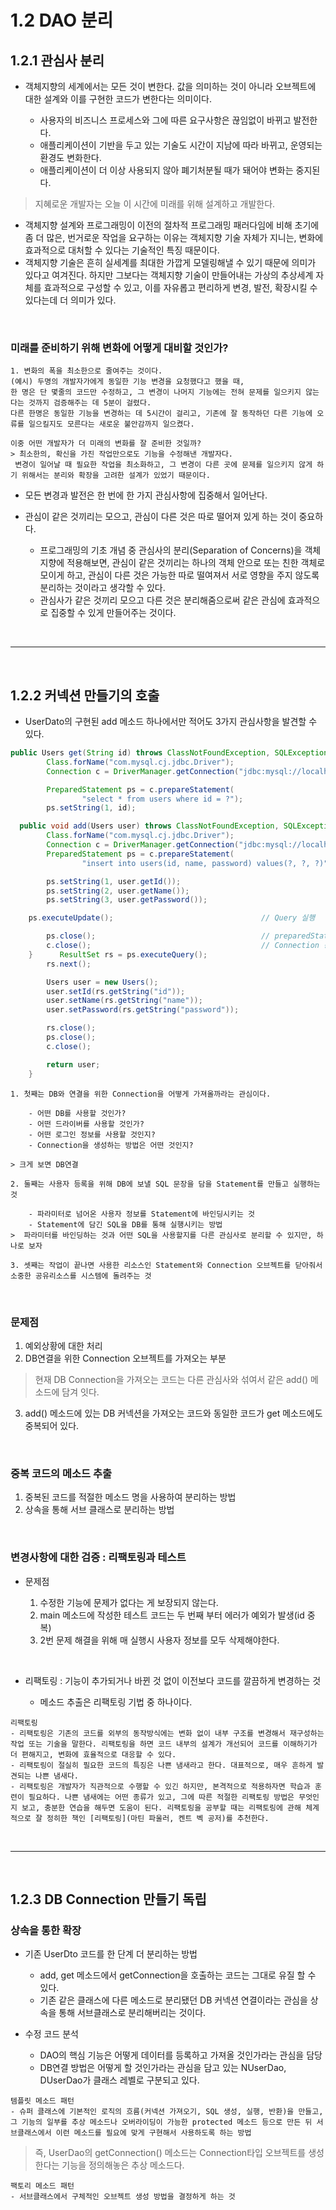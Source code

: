 # 1.2 DAO 분리

## 1.2.1 관심사 분리

- 객체지향의 세계에서는 모든 것이 변한다. 값을 의미하는 것이 아니라 오브젝트에 대한 설계와 이를 구현한 코드가 변한다는 의미이다.

    - 사용자의 비즈니스 프로세스와 그에 따른 요구사항은 끊임없이 바뀌고 발전한다.
    - 애플리케이션이 기반을 두고 있는 기술도 시간이 지남에 따라 바뀌고, 운영되는 환경도 변화한다.
    - 애플리케이션이 더 이상 사용되지 않아 폐기처분될 때가 돼어야 변화는 중지된다.

> 지혜로운 개발자는 오늘 이 시간에 미래를 위해 설계하고 개발한다.

- 객체지향 설계와 프로그래밍이 이전의 절차적 프로그래밍 패러다임에 비해 초기에 좀 더 많은, 번거로운 작업을 요구하는 이유는 객체지향 기술 자체가 지니는, 변화에 효과적으로 대처할 수 있다는 기술적인 특징 때문이다.
- 객체지향 기술은 흔히 실세계를 최대한 가깝게 모델링해낼 수 있기 때문에 의미가 있다고 여겨진다. 하지만 그보다는 객체지향 기술이 만들어내는 가상의 추상세계 자체를 효과적으로 구성할 수 있고, 이를 자유롭고 편리하게 변경, 발전, 확장시킬 수 있다는데 더 의미가 있다.

<br />

### 미래를 준비하기 위해 변화에 어떻게 대비할 것인가?
  
    1. 변화의 폭을 최소한으로 줄여주는 것이다.
    (예시) 두명의 개발자가에게 동일한 기능 변경을 요청했다고 했을 때, 
    한 명은 단 몇줄의 코드만 수정하고, 그 변경이 나머지 기능에는 전혀 문제를 일으키지 않는다는 것까지 검증해주는 데 5분이 걸렸다. 
    다른 한명은 동일한 기능을 변경하는 데 5시간이 걸리고, 기존에 잘 동작하던 다른 기능에 오류를 일으킬지도 모른다는 새로운 불안감까지 일으켰다.

    이중 어떤 개발자가 더 미래의 변화를 잘 준비한 것일까?
    > 최소한의, 확신을 가진 작업만으로도 기능을 수정해낸 개발자다.
     변경이 일어날 때 필요한 작업을 최소화하고, 그 변경이 다른 곳에 문제를 일으키지 않게 하기 위해서는 분리와 확장을 고려한 설계가 있었기 때문이다. 
    
- 모든 변경과 발전은 한 번에 한 가지 관심사항에 집중해서 일어난다.
- 관심이 같은 것끼리는 모으고, 관심이 다른 것은 따로 떨어져 있게 하는 것이 중요하다.
    
    - 프로그래밍의 기초 개념 중 관심사의 분리(Separation of Concerns)을 객체지향에 적용해보면, 관심이 같은 것끼리는 하나의 객체 안으로 또는 친한 객체로 모이게 하고, 관심이 다른 것은 가능한 따로 떨여져서 서로 영향을 주지 않도록 분리하는 것이라고 생각할 수 있다.
    - 관심사가 같은 것끼리 모으고 다른 것은 분리해줌으로써 같은 관심에 효과적으로 집중할 수 있게 만들어주는 것이다.

<br />
<hr />
<br />

## 1.2.2 커넥션 만들기의 호출

- UserDato의 구현된 add 메소드 하나에서만 적어도 3가지 관심사항을 발견할 수 있다.

```Java
public Users get(String id) throws ClassNotFoundException, SQLException {
        Class.forName("com.mysql.cj.jdbc.Driver");
        Connection c = DriverManager.getConnection("jdbc:mysql://localhost/springbook", "root", "root");

        PreparedStatement ps = c.prepareStatement(
                "select * from users where id = ?");
        ps.setString(1, id);

  public void add(Users user) throws ClassNotFoundException, SQLException {
        Class.forName("com.mysql.cj.jdbc.Driver");
        Connection c = DriverManager.getConnection("jdbc:mysql://localhost/springbook", "spring", "book");
        PreparedStatement ps = c.prepareStatement(
                "insert into users(id, name, password) values(?, ?, ?)");

        ps.setString(1, user.getId());
        ps.setString(2, user.getName());
        ps.setString(3, user.getPassword());

    ps.executeUpdate();                                 // Query 실행

        ps.close();                                     // preparedStatement 닫기
        c.close();                                      // Connection 종료
    }      ResultSet rs = ps.executeQuery();
        rs.next();

        Users user = new Users();
        user.setId(rs.getString("id"));
        user.setName(rs.getString("name"));
        user.setPassword(rs.getString("password"));

        rs.close();
        ps.close();
        c.close();

        return user;
    }
```

    1. 첫째는 DB와 연결을 위한 Connection을 어떻게 가져올까라는 관심이다.

        - 어떤 DB를 사용할 것인가?
        - 어떤 드라이버를 사용할 것인가?
        - 어떤 로그인 정보를 사용할 것인지?
        - Connection을 생성하는 방법은 어떤 것인지?
    
    > 크게 보면 DB연결

    2. 둘째는 사용자 등록을 위해 DB에 보낼 SQL 문장을 담을 Statement를 만들고 실행하는 것

        - 파라미터로 넘어온 사용자 정보를 Statement에 바인딩시키는 것
        - Statement에 담긴 SQL을 DB를 통해 실행시키는 방법
    >  파라미터를 바인딩하는 것과 어떤 SQL을 사용할지를 다른 관심사로 분리할 수 있지만, 하나로 보자

    3. 셋째는 작업이 끝나면 사용한 리소스인 Statement와 Connection 오브젝트를 닫아줘서 소중한 공유리소스를 시스템에 돌려주는 것

<br />

### 문제점 
1. 예외상황에 대한 처리
2. DB연결을 위한 Connection 오브젝트를 가져오는 부분
> 현재 DB Connection을 가져오는 코드는 다른 관심사와 섞여서 같은 add() 메소드에 담겨 잇다.

3. add() 메소드에 있는 DB 커넥션을 가져오는 코드와 동일한 코드가 get 메소드에도 중복되어 있다.

<br />

### 중복 코드의 메소드 추출
1. 중복된 코드를 적절한 메소드 명을 사용하여 분리하는 방법
2. 상속을 통해 서브 클래스로 분리하는 방법

<br />

### 변경사항에 대한 검증 : 리팩토링과 테스트

- 문제점
    
    1. 수정한 기능에 문제가 없다는 게 보장되지 않는다.
    2. main 메소드에 작성한 테스트 코드는 두 번째 부터 에러가 예외가 발생(id 중복)
    3. 2번 문제 해결을 위해 매 실행시 사용자 정보를 모두 삭제해야한다.

<br />

- 리팩토링 : 기능이 추가되거나 바뀐 것 없이 이전보다 코드를 깔끔하게 변경하는 것

    - 메소드 추출은 리팩토링 기법 중 하나이다.

```
리팩토링
- 리팩토링은 기존의 코드를 외부의 동작방식에는 변화 없이 내부 구조를 변경해서 재구성하는 작업 또는 기술을 말한다. 리팩토링을 하면 코드 내부의 설계가 개선되어 코드를 이해하기가 더 편해지고, 변화에 효율적으로 대응할 수 있다.
- 리팩토링이 절실히 필요한 코드의 특징은 나쁜 냄새라고 한다. 대표적으로, 매우 흔하게 발견되는 나쁜 냄새다. 
- 리팩토링은 개발자가 직관적으로 수행할 수 있긴 하지만, 본격적으로 적용하자면 학습과 훈련이 필요하다. 나쁜 냄새에는 어떤 종류가 있고, 그에 따른 적절한 리팩토링 방법은 무엇인지 보고, 충분한 연습을 해두면 도움이 된다. 리팩토링을 공부할 때는 리팩토링에 관해 체계적으로 잘 정히한 책인 [리팩토링](마틴 파울러, 켄트 벡 공저)를 추천한다.
```

<br />
<hr />
<br />

## 1.2.3 DB Connection 만들기 독립

### 상속을 통한 확장
- 기존 UserDto 코드를 한 단계 더 분리하는 방법

    - add, get 메소드에서 getConnection을 호출하는 코드는 그대로 유질 할 수 있다.
    - 기존 같은 클래스에 다른 메소드로 분리됐던 DB 커넥션 연결이라는 관심을 상속을 통해 서브클래스로 분리해버리는 것이다.


- 수정 코드 분석

    - DAO의 핵심 기능은 어떻게 데이터를 등록하고 가져올 것인가라는 관심을 담당
    - DB연결 방법은 어떻게 할 것인가라는 관심을 담고 있는 NUserDao, DUserDao가 클래스 레벨로 구분되고 있다.

```
템플릿 메소드 패턴
- 슈퍼 클래스에 기본적인 로직의 흐름(커넥션 가져오기, SQL 생성, 실행, 반환)을 만들고, 그 기능의 일부를 추상 메소드나 오버라이딩이 가능한 protected 메소드 등으로 만든 뒤 서브클래스에서 이런 메소드를 필요에 맞게 구현해서 사용하도록 하는 방법
```

> 즉, UserDao의 getConnection() 메소드는 Connection타입 오브젝트를 생성한다는 기능을 정의해놓은 추상 메소드다.

```
팩토리 메소드 패턴
- 서브클래스에서 구체적인 오브젝트 생성 방법을 결정하게 하는 것
```


